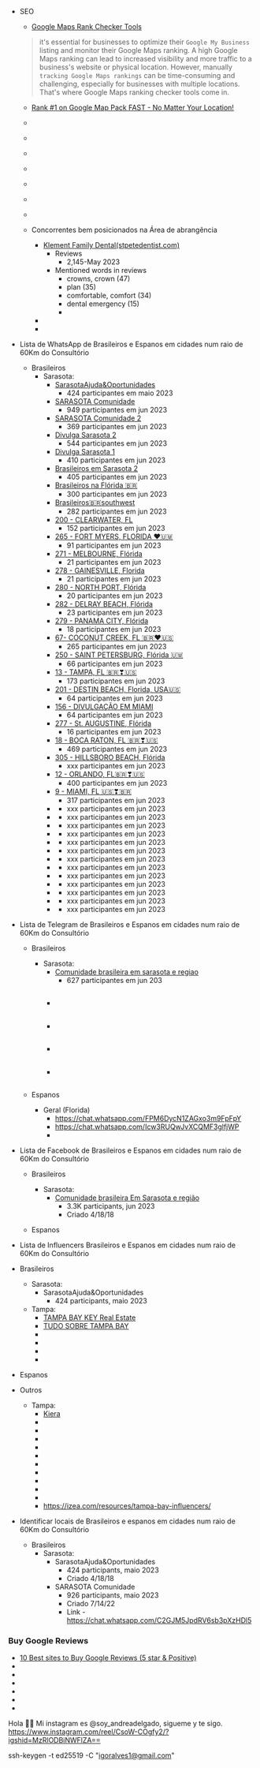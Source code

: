 


- SEO 
  - [Google Maps Rank Checker Tools](https://circleboom.com/blog/the-best-google-maps-ranking-checker-tools)
  > it's essential for businesses to optimize their `Google My Business` listing and monitor their Google Maps ranking. A high Google Maps ranking can lead to increased visibility and more traffic to a business's website or physical location. However, manually `tracking Google Maps rankings` can be time-consuming and challenging, especially for businesses with multiple locations. That's where Google Maps ranking checker tools come in.

  - [Rank #1 on Google Map Pack FAST - No Matter Your Location!](https://www.youtube.com/watch?v=fg6l-fjF2uU)
  - []()
  - []()
  - []()
  - []()
  - []()
  - []()
  - []()

  - Concorrentes bem posicionados na Área de abrangência
    - [Klement Family Dental(stpetedentist.com)](stpetedentist.com)
      - Reviews 
        - 2,145-May 2023
      - Mentioned words in reviews
        - crowns, crown (47)
        - plan (35)
        - comfortable, comfort (34)
        - dental emergency (15)
        - 
    - []()
    - []()

- Lista de WhatsApp de Brasileiros e Espanos em cidades num raio de 60Km do Consultório
  - Brasileiros
    - Sarasota:
      - [SarasotaAjuda&Oportunidades]() 
        - 424 participantes em maio 2023
      - [SARASOTA Comunidade](https://chat.whatsapp.com/H1L14dOaoYdIlRv00uYLBI)
        - 949 participantes em jun 2023
      - [SARASOTA Comunidade 2](https://chat.whatsapp.com/GB800s4KGAv8CR4Os0OPTV)
        - 369 participantes em jun 2023
      - [Divulga Sarasota 2](https://chat.whatsapp.com/B8hpIIfsReiAaJK1tK3pYx)
        - 544 participantes em jun 2023
      - [Divulga Sarasota 1](https://chat.whatsapp.com/ErKMOwvez1d5429cdItvWL)
        - 410 participantes em jun 2023
      - [Brasileiros em Sarasota 2](https://chat.whatsapp.com/LIwZD135yII7UWJa1lbWYs)
        - 405 participantes em jun 2023
      - [Brasileiros na Flórida 🇧🇷](https://chat.whatsapp.com/HGnitzqLODtIfm5HNRlkr3)
        - 300 participantes em jun 2023
      - [Brasileiros🇧🇷southwest](https://chat.whatsapp.com/F8JdnLIhtHU2CVp5GUMVZn)
        - 282 participantes em jun 2023
      - [200 - CLEARWATER, FL](https://chat.whatsapp.com/LPldETvoZ5rKJIpyBhxAkK)
        - 152 participantes em jun 2023
      - [265 - FORT MYERS, FLORIDA ♥️🇺🇲](https://chat.whatsapp.com/G22bmKS0osuDWXsKrCPTAo)
        - 91 participantes em jun 2023
      - [271 - MELBOURNE, Flórida](https://chat.whatsapp.com/EadBoZuL7iFFX6ONSRGIOi)
        - 21 participantes em jun 2023
      - [278 - GAINESVILLE, Florida](https://chat.whatsapp.com/HNIrjIznzsVL9xa73QqY3g)
        - 21 participantes em jun 2023
      - [280 - NORTH PORT, Flórida](https://chat.whatsapp.com/CuBxNSUuKqZJcinoiMfX2I)
        - 20 participantes em jun 2023
      - [282 - DELRAY BEACH, Flórida](https://chat.whatsapp.com/HsFSi3Q3IvdEk9O53g3KQC)
        - 23 participantes em jun 2023
      - [279 - PANAMA CITY, Flórida](https://chat.whatsapp.com/CUk87Ck5RUDLMyP0OZxpNh)
        - 18 participantes em jun 2023
      - [67- COCONUT CREEK, FL 🇧🇷❤🇺🇸](https://chat.whatsapp.com/G83YlnB6aSMHBP07lcKeF1)
        - 265 participantes em jun 2023
      - [250 - SAINT PETERSBURG, Flórida 🇺🇲](https://chat.whatsapp.com/J2CjqHcl27zGuHkoiuG4Pk)
        - 66 participantes em jun 2023
      - [13 - TAMPA, FL 🇧🇷❣🇺🇸](https://chat.whatsapp.com/DQELvEWw7Sd21THuEne7Q1)
        - 173 participantes em jun 2023
      - [201 - DESTIN BEACH, Florida, USA🇺🇸](https://chat.whatsapp.com/CWHrTLEHHN6ElLDWrMaaIs)
        - 64 participantes em jun 2023
      - [156 - DIVULGAÇÃO EM MIAMI](https://chat.whatsapp.com/DeLZWkMgkebClTQr4NEtlw)
        - 64 participantes em jun 2023
      - [277 - St. AUGUSTINE, Flórida](https://chat.whatsapp.com/DctybUt8ifUIGsTUs5I7Ho)
        - 16 participantes em jun 2023
      - [18 - BOCA RATON, FL 🇧🇷❣🇺🇸](https://chat.whatsapp.com/HomxRQdudhm0ivt8GMxhZe)
        - 469 participantes em jun 2023
      - [305 - HILLSBORO BEACH, Flórida](https://chat.whatsapp.com/HvozEJn22NwGWEmdICtrN0)
        - xxx participantes em jun 2023
      - [12 - ORLANDO, FL🇧🇷❣🇺🇸](https://chat.whatsapp.com/B7uUGQ9l8Vg5Q9PrPyasJ2)
        - 400 participantes em jun 2023
      - [9 - MIAMI, FL 🇺🇸❣🇧🇷](https://chat.whatsapp.com/DQLbiXmdFN22zOuWkQcf1T)
        - 317 participantes em jun 2023
      - []()
        - xxx participantes em jun 2023
      - []()
        - xxx participantes em jun 2023
      - []()
        - xxx participantes em jun 2023
      - []()
        - xxx participantes em jun 2023
      - []()
        - xxx participantes em jun 2023
      - []()
        - xxx participantes em jun 2023
      - []()
        - xxx participantes em jun 2023
      - []()
        - xxx participantes em jun 2023
      - []()
        - xxx participantes em jun 2023
      - []()
        - xxx participantes em jun 2023
      - []()
        - xxx participantes em jun 2023
      - []()
        - xxx participantes em jun 2023
      - []()
        - xxx participantes em jun 2023        

- Lista de Telegram de Brasileiros e Espanos em cidades num raio de 60Km do Consultório
  - Brasileiros
    - Sarasota:
      - [Comunidade brasileira em sarasota e regiao](https://t.me/+RvA0a-zqVUQ1ZQxU)
        - 627 participantes em jun 203
      - []()
        -
      - []()
        -
      - []()
        -
      - []()
        -        

  - Espanos
    - Geral (Florida)
      - https://chat.whatsapp.com/FPM6DycN1ZAGxo3m9FpFpY
      - https://chat.whatsapp.com/Icw3RUQwJvXCQMF3glfjWP
      - 

- Lista de Facebook de Brasileiros e Espanos em cidades num raio de 60Km do Consultório
  - Brasileiros
    - Sarasota:
      - [Comunidade brasileira Em Sarasota e região](https://www.facebook.com/groups/544595529721625)
        - 3.3K participants, jun 2023
        - Criado 4/18/18 
        
  - Espanos


 - Lista de Influencers Brasileiros e Espanos em cidades num raio de 60Km do Consultório
  - Brasileiros
    - Sarasota:
      - SarasotaAjuda&Oportunidades
        - 424 participants, maio 2023
    - Tampa:
      - [TAMPA BAY KEY Real Estate](https://www.youtube.com/@TAMPABAYKEYREALTY/videos)
      - [TUDO SOBRE TAMPA BAY](https://www.youtube.com/@tudosobretampabay7765)
      - []()
      - []()
      - []()
      - []()
  - Espanos

  - Outros
    - Tampa:
      - [Kiera]()
      - []()
      - []()
      - []()
      - []()
      - []()
      - []()
      - []()
      - []()
      - []()
      - []()
      - []()
      https://izea.com/resources/tampa-bay-influencers/

- Identificar locais de Brasileiros e espanos em cidades num raio de 60Km do Consultório
  - Brasileiros
    - Sarasota:
      - SarasotaAjuda&Oportunidades
        - 424 participants, maio 2023
        - Criado 4/18/18
      - SARASOTA Comunidade
        - 926 participants, maio 2023
        - Criado 7/14/22
        - Link -https://chat.whatsapp.com/C2GJM5JpdRV6sb3pXzHDl5 

 

### Buy Google Reviews

- [10 Best sites to Buy Google Reviews (5 star & Positive)](https://startup.info/best-sites-to-buy-google-reviews/)
- []()
- []()
- []()
- []()
- []()
- []()



Hola 👋🏻 Mi instagram es @soy_andreadelgado, sigueme y te sigo. 
https://www.instagram.com/reel/CsoW-COgfy2/?igshid=MzRlODBiNWFlZA==


ssh-keygen -t ed25519 -C "igoralves1@gmail.com"